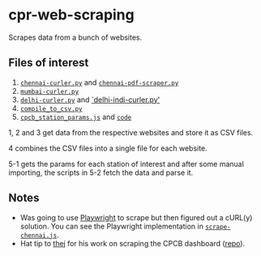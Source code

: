# cpr-web-scraping
Scrapes data from a bunch of websites.

## Files of interest
1. [`chennai-curler.py`](./chennai-curler.py) and [`chennai-pdf-scraper.py`](./chennai-pdf-scraper.py)
2. [`mumbai-curler.py`](./mumbai-curler.py)
3. [`delhi-curler.py`](./delhi-curler.py) and [`delhi-indi-curler.py'](./delhi-indi-curler.py)
4. [`compile_to_csv.py`](./compile_to_csv.py)
5. [`cpcb_station_params.js`](./cpcb_station_params.js) and [`code`](./cpcb/code/)

1, 2 and 3 get data from the respective websites and store it as CSV files.

4 combines the CSV files into a single file for each website.

5-1 gets the params for each station of interest and after some manual importing, the scripts in 5-2 fetch the data and parse it.

## Notes
* Was going to use [Playwright](https://github.com/microsoft/playwright) to scrape but then figured out a cURL(y) solution. You can see the Playwright implementation in [`scrape-chennai.js`](./scrape-chennai.js).
* Hat tip to [thej](https://github.com/thejeshgn/) for his work on scraping the CPCB dashboard ([repo](https://github.com/thejeshgn/cpcbccr/)).